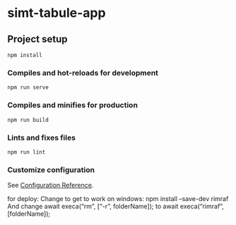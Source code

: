 # simt-tabule-app

## Project setup
```
npm install
```

### Compiles and hot-reloads for development
```
npm run serve
```

### Compiles and minifies for production
```
npm run build
```

### Lints and fixes files
```
npm run lint
```

### Customize configuration
See [Configuration Reference](https://cli.vuejs.org/config/).

for deploy:
Change to get to work on windows: 
npm install –save-dev rimraf
And change
await execa(“rm”, [“-r”, folderName]);
to
await execa(“rimraf”, [folderName]);
